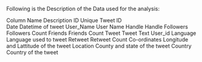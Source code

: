 Following is the Description of the Data used for the analysis:

Column Name		Description
ID 			Unique Tweet ID		
Date			Datetime of tweet
User_Name		User Name
Handle			Handle
Followers		Followers Count
Friends			Friends Count
Tweet			Tweet Text
User_id	Language	Language used to tweet
Retweet			Retweet Count
Co-ordinates		Longitude and Lattitude of the tweet
Location		County and state of the tweet
Country			Country of the tweet
